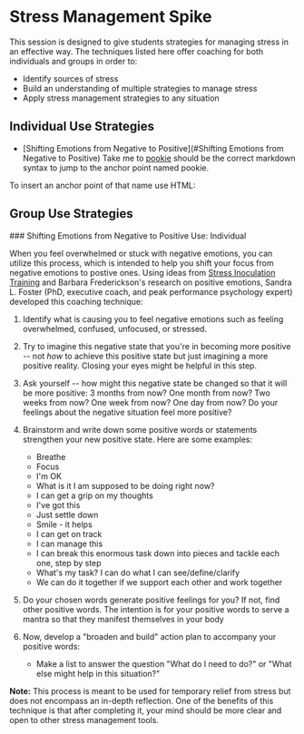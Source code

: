 # Stress Management Spike
This session is designed to give students strategies for managing stress in an effective way. The techniques listed here offer coaching for both individuals and groups in order to:

* Identify sources of stress
* Build an understanding of multiple strategies to manage stress
* Apply stress management strategies to any situation

## Individual Use Strategies
* [Shifting Emotions from Negative to Positive](#Shifting Emotions from Negative to Positive)
Take me to [pookie](#pookie)
should be the correct markdown syntax to jump to the anchor point named pookie.

To insert an anchor point of that name use HTML:

<a name="pookie"></a>

## Group Use Strategies

<a name="Shifting Emotions from Negative to Positive"></a> ### Shifting Emotions from Negative  to Positive
Use: Individual

When you feel overwhelmed or stuck with negative emotions, you can utilize this process, which is intended to help you shift your focus from negative emotions to postive ones. Using ideas from [Stress Inoculation Training](http://www.makingthemodernworld.org.uk/learning_modules/psychology/07.TU.09/?section=6) and Barbara Frederickson's research on positive emotions, Sandra L. Foster (PhD, executive coach, and peak performance psychology expert) developed this coaching technique:

1. Identify what is causing you to feel negative emotions such as feeling overwhelmed, confused, unfocused, or stressed.
2. Try to imagine this negative state that you're in becoming more positive -- not *how* to achieve this positive state but just imagining a more positive reality. Closing your eyes might be helpful in this step. 
3. Ask yourself -- how might this negative state be changed so that it will be more positive:
    3 months from now? 
    One month from now? 
    Two weeks from now? 
    One week from now?
    One day from now?
   Do your feelings about the negative situation feel more positive?
4. Brainstorm and write down some positive words or statements strengthen your new positive state. Here are some examples:
    * Breathe
    * Focus
    * I'm OK
    * What is it I am supposed to be doing right now?
    * I can get a grip on my thoughts
    * I've got this
    * Just settle down
    * Smile - it helps
    * I can get on track
    * I can manage this
    * I can break this enormous task down into pieces and tackle each one, step by step
    * What's my task? I can do what I can see/define/clarify
    * We can do it together if we support each other and work together
5. Do your chosen words generate positive feelings for you? If not, find other positive words. The intention is for your positive words to serve a mantra so that they manifest themselves in your body
6. Now, develop a "broaden and build" action plan to accompany your positive words:

    * Make a list to answer the question "What do I need to do?" or "What else might help in this situation?"

**Note:** This process is meant to be used for temporary relief from stress but does not encompass an in-depth reflection. One of the benefits of this technique is that after completing it, your mind should be more clear and open to other stress management tools. 
